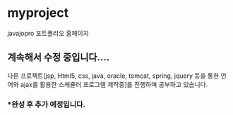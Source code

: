 # myproject
javajopro 포트폴리오 홈페이지
</hr>
<h2>계속해서 수정 중입니다....</h2>
다른 프로젝트[jsp, Html5, css, java, oracle, tomcat, spring, jquery 등을 통한 언어와 ajax를 활용한 스케쥴러 프로그램 제작중]를 진행하며 공부하고 있습니다. <h3>*완성 후 추가 예정입니다.</h3>
